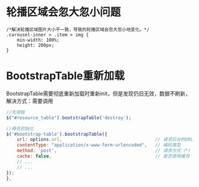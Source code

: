 # 轮播区域会忽大忽小问题

```
/*解决轮播区域图片大小不一致，导致的轮播区域会忽大忽小地变化。*/
.carousel-inner > .item > img {
    min-width: 100%;
    height: 200px;
}
```

# BootstrapTable重新加载

BootstrapTable需要彻底重新加载时重新init，但是发现仍旧无效，数据不刷新，解决方式：需要调用

```javascript
//先销毁
$("#resource_table").bootstrapTable('destroy');

//再去初始化
$('#bootstrap-table').bootstrapTable({
    url: options.url,                                   // 请求后台的URL（*）
    contentType: "application/x-www-form-urlencoded",   // 编码类型
    method: 'post',                                     // 请求方式（*）
    cache: false,                                       // 是否使用缓存
    // ...
    // ...
});
},
```